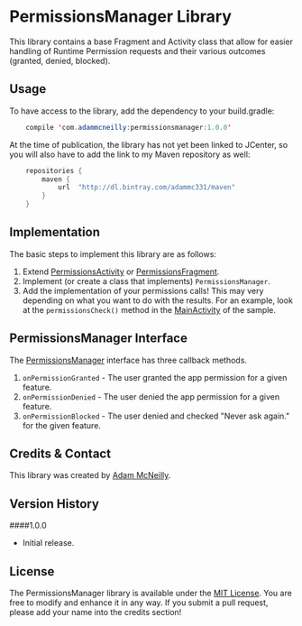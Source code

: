 PermissionsManager Library
=============

This library contains a base Fragment and Activity class that allow for easier handling of Runtime Permission requests and their various outcomes (granted, denied, blocked).

Usage
-----

To have access to the library, add the dependency to your build.gradle:

```java
	compile 'com.adammcneilly:permissionsmanager:1.0.0'
```

At the time of publication, the library has not yet been linked to JCenter, so you will also have to add the link to my Maven repository as well:

```java
	repositories {
    	maven {
        	url  "http://dl.bintray.com/adammc331/maven"
    	}
	}
```

Implementation
--------------

The basic steps to implement this library are as follows:

1. Extend [PermissionsActivity](lib/src/main/java/com/adammcneilly/permissionsmanager/PermissionsActivity.kt) or [PermissionsFragment](lib/src/main/java/com/adammcneilly/permissionsmanager/PermissionsFragment.kt).
2. Implement (or create a class that implements) `PermissionsManager`.
3. Add the implementation of your permissions calls! This may very depending on what you want to do with the results. For an example, look at the `permissionsCheck()` method in the [MainActivity](app/src/main/java/com/adammcneilly/permissionsmanager/sample/MainActivity.java) of the sample.

PermissionsManager Interface
----------------------------

The [PermissionsManager](lib/src/main/java/com/adammcneilly/permissionsmanager/PermissionsManager.kt) interface has three callback methods.

1. `onPermissionGranted` - The user granted the app permission for a given feature.
2. `onPermissionDenied` - The user denied the app permission for a given feature.
3. `onPermissionBlocked` - The user denied and checked "Never ask again." for the given feature.

Credits & Contact
-----------------

This library was created by [Adam McNeilly](http://adammcneilly.com).

Version History
---------------

####1.0.0
 - Initial release.

License
-------

The PermissionsManager library is available under the [MIT License](https://opensource.org/licenses/MIT). You are free to modify and enhance it in any way. If you submit a pull request, please add your name into the credits section!


